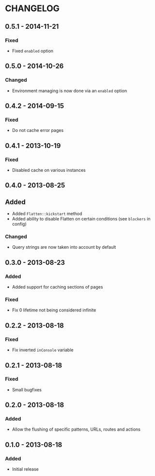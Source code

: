 # CHANGELOG

## 0.5.1 - 2014-11-21

### Fixed
- Fixed `enabled` option

## 0.5.0 - 2014-10-26

### Changed
- Environment managing is now done via an `enabled` option

## 0.4.2 - 2014-09-15

### Fixed
- Do not cache error pages

## 0.4.1 - 2013-10-19

### Fixed
- Disabled cache on various instances

## 0.4.0 - 2013-08-25

## Added
- Added `Flatten::kickstart` method
- Added ability to disable Flatten on certain conditions (see `blockers` in config)

### Changed
- Query strings are now taken into account by default

## 0.3.0 - 2013-08-23

### Added
- Added support for caching sections of pages

### Fixed
- Fix 0 lifetime not being considered infinite

## 0.2.2 - 2013-08-18

### Fixed
- Fix inverted `inConsole` variable

## 0.2.1 - 2013-08-18

### Fixed
- Small bugfixes

## 0.2.0 - 2013-08-18

### Added
- Allow the flushing of specific patterns, URLs, routes and actions

## 0.1.0 - 2013-08-18

### Added
- Initial release
